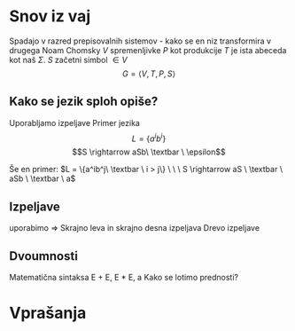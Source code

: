 # Snov iz vaj
Spadajo v razred prepisovalnih sistemov - kako se en niz transformira v drugega
Noam Chomsky
$V$ spremenljivke
$P$ kot produkcije
$T$ je ista abeceda kot naš $\Sigma$.
$S$ začetni simbol $\in V$ 
$$G = \langle V, T, P, S\rangle$$
## Kako se jezik sploh opiše?
Uporabljamo izpeljave
Primer jezika $$L = \{a^i b^i\}$$ $$S \rightarrow aSb\ \textbar \ \epsilon$$

Še en primer: $L = \{a^ib^j\ \textbar \ i > j\} \ \ \ S \rightarrow aS \ \textbar \ aSb \ \textbar \ a$
## Izpeljave
uporabimo $\Rightarrow$
Skrajno leva in skrajno desna izpeljava
Drevo izpeljave
## Dvoumnosti
Matematična sintaksa E + E, E * E, a
Kako se lotimo prednosti?
# Vprašanja
